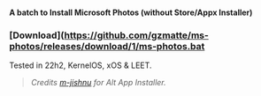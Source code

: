 #### A batch to Install Microsoft Photos (without Store/Appx Installer)

### [Download](https://github.com/gzmatte/ms-photos/releases/download/1/ms-photos.bat


Tested in 22h2, KernelOS, xOS & LEET.
> _Credits [m-jishnu](https://github.com/m-jishnu/alt-app-installer) for Alt App Installer._
